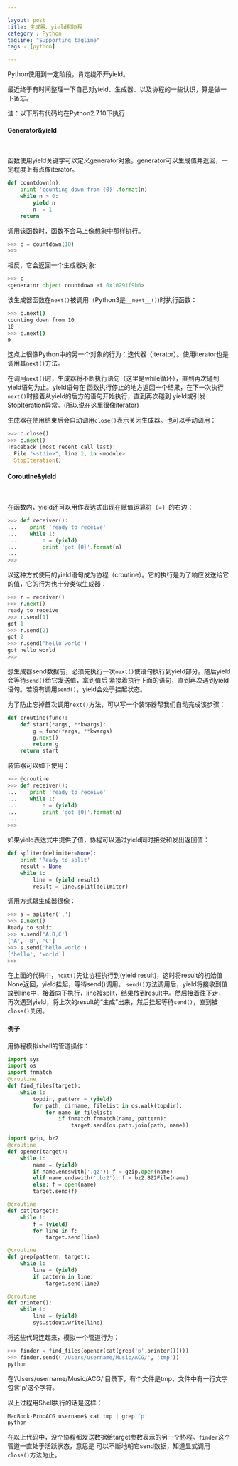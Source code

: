 ```yaml
---

layout: post
title: 生成器、yield和协程
category : Python
tagline: "Supporting tagline"
tags : [python]

---
```


Python使用到一定阶段，肯定绕不开yield。

最近终于有时间整理一下自己对yield、生成器、以及协程的一些认识，算是做一下备忘。

注：以下所有代码均在Python2.7.10下执行

#### Generator&yield
</br>

函数使用yield关键字可以定义generator对象。generator可以生成值并返回，一定程度上有点像iterator。

```py
def countdown(n):
    print 'counting down from {0}'.format(n)
    while n > 0:
        yield n
        n -= 1
    return
```

调用该函数时，函数不会马上像想象中那样执行。

```py
>>> c = countdown(10)
>>>
```

相反，它会返回一个生成器对象:

```py
>>> c
<generator object countdown at 0x10291f9b0>
```

该生成器函数在`next()`被调用（Python3是`__next__()`)时执行函数：

```bash
>>> c.next()
counting down from 10
10
>>> c.next()
9
```

这点上很像Python中的另一个对象的行为：迭代器（iterator）。使用iterator也是调用其`next()`方法。

在调用`next()`时，生成器将不断执行语句（这里是while循环），直到再次碰到yield语句为止。yield语句在
函数执行停止的地方返回一个结果，在下一次执行`next()`时接着从yield的后方的语句开始执行，直到再次碰到
yield或引发StopIteration异常。(所以说在这里很像iterator)

生成器在使用结束后会自动调用`close()`表示关闭生成器。也可以手动调用：

```py
>>> c.close()
>>> c.next()
Traceback (most recent call last):
  File "<stdin>", line 1, in <module>
  StopIteration()
```

#### Coroutine&yield
</br>

在函数内，yield还可以用作表达式出现在赋值运算符（=）的右边：

```py
>>> def receiver():
...    print 'ready to receive'
...    while 1:
...        n = (yield)
...        print 'got {0}'.format(n)
...
>>>
```

以这种方式使用的yield语句成为协程（croutine）。它的执行是为了响应发送给它的值，它的行为也十分类似生成器：

```py
>>> r = receiver()
>>> r.next()
ready to receive
>>> r.send(1)
got 1
>>> r.send(2)
got 2
>>> r.send('hello world')
got hello world
>>>
```

想生成器send数据前，必须先执行一次`next()`使语句执行到yield部分。随后yield会等待`send()`给它发送值，拿到值后
紧接着执行下面的语句，直到再次遇到yield语句。若没有调用`send()`，yield会处于挂起状态。

为了防止忘掉首次调用`next()`方法，可以写一个装饰器帮我们自动完成该步骤：

```py
def croutine(func):
    def start(*args, **kwargs):
        g = func(*args, **kwargs)
        g.next()
        return g
    return start
```

装饰器可以如下使用：

```py
>>> @croutine
>>> def receiver():
...    print 'ready to receive'
...    while 1:
...        n = (yield)
...        print 'got {0}'.format(n)
...
>>>
```

如果yield表达式中提供了值，协程可以通过yield同时接受和发出返回值：

```py
def spliter(delimiter=None):
    print 'Ready to split'
    result = None
    while 1:
        line = (yield result)
        result = line.split(delimiter)
```

调用方式跟生成器很像：

```py
>>> s = spliter(',')
>>> s.next()
Ready to split
>>> s.send('A,B,C')
['A', 'B', 'C']
>>> s.send('hello,world')
['hello', 'world']
>>>
```

在上面的代码中，`next()`先让协程执行到(yield result)，这时将result的初始值None返回，yield挂起，等待send()调用。
`send()`方法调用后，yield将接收到值放到line中，接着向下执行，line被split，结果放到result中。然后接着往下走，
再次遇到yield，将上次的result的“生成”出来，然后挂起等待`send()`，直到被`close()`关闭。

#### 例子

用协程模拟shell的管道操作：

```py
import sys
import os
import fnmatch
@croutine
def find_files(target):
    while 1:
        topdir, pattern = (yield)
        for path, dirname, filelist in os.walk(topdir):
            for name in filelist:
                if fnmatch.fnmatch(name, pattern):
                    target.send(os.path.join(path, name))

import gzip, bz2
@croutine
def opener(target):
    while 1:
        name = (yield)
        if name.endswith('.gz'): f = gzip.open(name)
        elif name.endswith('.bz2'): f = bz2.BZ2File(name)
        else: f = open(name)
        target.send(f)

@croutine
def cat(target):
    while 1:
        f = (yield)
        for line in f:
            target.send(line)

@croutine
def grep(pattern, target):
    while 1:
        line = (yield)
        if pattern in line:
            target.send(line)

@croutine
def printer():
    while 1:
        line = (yield)
        sys.stdout.write(line)
```

将这些代码连起来，模拟一个管道行为：

```py
>>> finder = find_files(opener(cat(grep('p',printer()))))
>>> finder.send(('/Users/username/Music/ACG/', 'tmp'))
python
```

在‘/Users/username/Music/ACG/’目录下，有个文件是tmp，文件中有一行文字包含'p'这个字符。

以上过程用Shell执行的话是这样：

```py
MacBook-Pro:ACG username$ cat tmp | grep 'p'
python
```

在以上代码中，没个协程都发送数据给target参数表示的另一个协程。`finder`这个管道一直处于活跃状态，意思是
可以不断地朝它send数据，知道显式调用`close()`方法为止。


